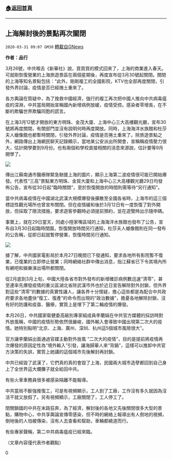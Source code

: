 ###  [:house:返回首頁](https://github.com/ourhimalayas/txt)
---

## 上海解封後的景點再次關閉
`2020-03-31 09:07 GM30` [轉載自GNews](https://gnews.org/zh-hant/158221/)

**作者：品行**

3月26號，中共喉舌《新華社》說，買買買的模式回來了，上海的商業進入春天。可就剛恢復營業的上海旅遊景區在兩個星期後，再度宣布從3月30號起關閉。關閉的上海等知名景點包括：“此外，剛剛複工的全國影院，KTV也全部再度關閉，引發外界討論，疫情是否已經捲土重來了。

各方輿論在質疑中，為了挽救中國經濟，強行的複工再次把中國人推向中共病毒瘟疫的深淵，中共當局開始宣稱國內新增病例放緩，疫情受控。感染者零增長，在不斷的欺騙世界欺騙同胞的謊言。

在上海3月12號才開放的東方明珠、金茂大廈、上海中心三大高樓觀光廳，宣布30號將再度關閉，有關部門並沒有說明何時再度開放。同時，上海海洋水族館和杜莎夫人蠟像館也都暫時關閉，引發外界討論，疫情是否捲土重來了。除旅遊景點之外，網路傳出上海網民聊天記錄顯示，當地某公安派出所開會，宣稱稱疫情壓力很大，估計開學要到9月份。也有兩個和學校直接相關的消息來源說，估計要等9月開學了。

![](https://s3-ap-northeast-1.amazonaws.com/news.guo.offload.media/wp-content/uploads/2020/03/31084701/1-1-103.jpg)

傳出江蘇南通市醫療隊緊急馳援上海的圖片，顯示上海第二波疫情很可能已開始爆發。代表性“三高”景點東方明珠、金貿大廈和上海中心三大高樓觀光廳29日均發佈公告，宣布從30日起“臨時關閉”，至於恢復開放的時間則需等待“另行通知”。

當中共病毒疫情在中國湖北武漢大規模爆發後擴散至全國各省時，上海市的這三個標誌性觀光場所也曾宣布關閉。但在疫情緩和後於3月12日有一度恢復了對外開放，但採取了限流措施，要求遊客參觀時必須提前預約，並在遊覽時出示隨申碼。

事實上，就在29日當天，同處小陸家嘴區域的上海海洋水族館也發布了公告，宣布自3月30日起臨時閉園，恢復開放時間另行通知，杜莎夫人蠟像館則在同一發布的公告稱，從即日起就暫停營業，恢復時間另行通知。

![](https://s3-ap-northeast-1.amazonaws.com/news.guo.offload.media/wp-content/uploads/2020/03/31084739/2-4-58.jpg)

據了解，中共國家電影局於本月27日晚間已下發通知，要求各地所有影院暫不復業，已復業的立即停止營業；同時網絡社群中傳出消息，指江蘇省已下令其境內所有網吧和娛樂演出場所都關閉。

從2月底到3月上旬，中國大陸各省市對外發布的新增確診病例數迅速“清零”，甚至連率先爆發疫情的重災區湖北省除武漢市外也於近日宣告解除對外封鎖，但外界對這些“清零”的數據的真實性讓人，讓各界十分懷疑，擔心這些都是為配合中共政府要求各地盡快“復工、復產”的命令而出現的“政治數據”，擔憂各地解除封鎖，沒有好的防護和疫苗、醫療，實質上是埋下了第二輪疫情的爆發。

本月26日，中共國家衛健委高級別專家組成員李蘭娟在中共官方媒體的採訪時對外放風稱，中國的疫情形勢依然很嚴峻，國外輸入會導致中國出現第二次大的疫情。她特別點明“北京、上海、廣州、深圳、杭州這5個城市風險很大”。

官方讓李蘭娟出面通過官媒主動對外放風 “二次大的疫情”，目的是提前將疫情再次爆發的原因定性為“境外輸入”引發，讓海歸華人來“背鍋”，這樣可以推卸中共官方決策的失誤，實質上她講的這個城市先後解封再封鎖。

中共已經毀了武漢了，它們真的真的會毀了上海，民國兩大城市造孽都回到自己身上了全世界這大爛攤子就全給回中共。

有些火車車務員很多被感染隔離不能報導。

中共當局不斷強推復工，可是有視頻顯示，工人到了工廠，工作沒有多久就因為沒活干就又放假了。另有視頻顯示，工廠關閉了，工人停工了。

閉關鎖國的中共在末路狂奔，為了經濟，解封後的各地又先後關閉很多大型的景點，購物中心，中共享輿論宣傳零感染，但不時的網絡上報導出有人倒地的視頻，倒地後的人怕被傳染，沒有人去查看和幫助，車輛都繞道而行。

有些專家聲稱，第二中共病毒瘟疫已經來臨。

（文章內容僅代表作者觀點）

0
